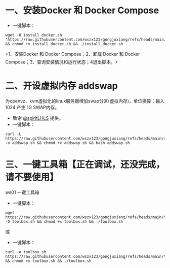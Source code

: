 # 一、安装Docker 和 Docker Compose
- 一键脚本：
```
wget -O install_docker.sh "https://raw.githubusercontent.com/wszx123/gongjuxiang/refs/heads/main/install_docker.sh" && chmod +x install_docker.sh && ./install_docker.sh
```
&#x26A1;1、安装Docker 和 Docker Compose；2、卸载 Docker 和 Docker Compose；3、查询安装情况和运行状态；4退出脚本。&#x26A1;

# 二、开设虚拟内存 addswap
为openvz、kvm虚拟化的linux服务器增加swap分区(虚拟内存)，单位换算：输入 1024 产生 1G SWAP内存。
- 致谢 [@spiritLHLS](https://github.com/spiritLHLS) 提供。
- 一键脚本：
```
curl -L https://raw.githubusercontent.com/wszx123/gongjuxiang/refs/heads/main/addswap.sh -o addswap.sh && chmod +x addswap.sh && bash addswap.sh
```

# 三、一键工具箱【正在调试，还没完成，请不要使用】
ws01 一键工具箱
- 一键脚本：
```
wget https://raw.githubusercontent.com/wszx123/gongjuxiang/refs/heads/main/toolbox.sh -O toolbox.sh && chmod +x toolbox.sh && ./toolbox.sh
```
或
- 一键脚本：
```
curl -o toolbox.sh https://raw.githubusercontent.com/wszx123/gongjuxiang/refs/heads/main/toolbox.sh && chmod +x toolbox.sh && ./toolbox.sh
```
